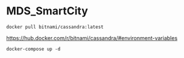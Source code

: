 # MDS_SmartCity

``docker pull bitnami/cassandra:latest``

https://hub.docker.com/r/bitnami/cassandra/#environment-variables  

 ``docker-compose up -d``